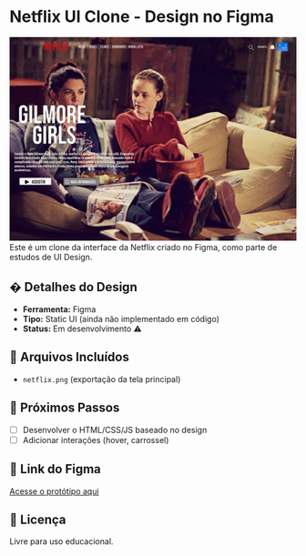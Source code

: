 # Netflix UI Clone - Design no Figma

![Preview do Design](netflix.png)
Este é um clone da interface da Netflix criado no Figma, como parte de estudos de UI Design.

## � Detalhes do Design
- **Ferramenta:** Figma
- **Tipo:** Static UI (ainda não implementado em código)
- **Status:** Em desenvolvimento ⚠️

## 📂 Arquivos Incluídos
- `netflix.png` (exportação da tela principal)

## 🔨 Próximos Passos
- [ ] Desenvolver o HTML/CSS/JS baseado no design 
- [ ] Adicionar interações (hover, carrossel)
      
## 🔗 Link do Figma
[Acesse o protótipo aqui](https://www.figma.com/file/za3IOEbl6jzMyWYObM3lQ7/netflix-clone?node-id=1001-2&t=Rj2wY54KpOL1HXie-0)

## 📄 Licença
Livre para uso educacional. 

